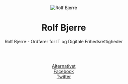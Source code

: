 <meta charset="utf-8">



<p align="center">
  <img style="text-align: center" align="center" alt="Rolf Bjerre" title="Rolf Bjerre"
  src="https://raw.githubusercontent.com/peterbrinck/rolfbjerre/master/media/rolf.jpg">
</p>

<h1 align="center">Rolf Bjerre</h1>

<p align="center">
Rolf Bjerre - Ordfører for IT og Digitale Frihedsrettigheder



</p>





<br><br>
<p align="center">
<a href="http://alternativet.dk/rolf-bjerre/">Alternativet</a><br>
<a href="https://www.facebook.com/rolf.bjerre">Facebook</a><br>
<a href="https://twitter.com/RolfBjerre">Twitter</a><br>
</p>
</div>
